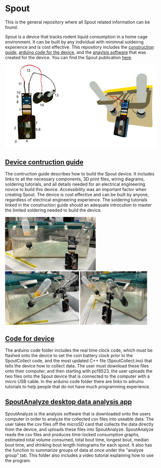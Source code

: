 # Spout
This is the general repository where all Spout related information can be found. 

Spout is a device that tracks rodent liquid consumption in a home cage environment. It can be built by any individual with minimnal soldeirng experience and is cost effective. This repository includes the [construction guide](https://github.com/eb-margolis-neuroscience-lab/Spout/tree/main/Spout_Construction_Guide), [arduino code for the device](https://github.com/eb-margolis-neuroscience-lab/Spout/tree/main/arduino%20code), and the [anaylsis software](https://github.com/eb-margolis-neuroscience-lab/Spout/tree/main/SpoutAnalyze) that was created for the device. You can find the Spout publication [here]().

<img src="./images/lickometer_finished_pic.png" alt="drawing" width="500"/>

## [Device contruction guide](https://github.com/eb-margolis-neuroscience-lab/Spout/tree/main/Spout_Construction_Guide)

The contruction guide describes how to build the Spout device. It includes links to all the necessary components, 3D print files, wiring diagrams, soldering tutorials, and all details needed for an electrical engineering novice to build this device. Accessibility was an important factor when creating Spout. The device is cost effective and can be built by anyone, regardless of electrical engineering experience. The soldering tutorials linked in the construction guide should an adequate introcution to master the limited soldering needed to build the device. 

<img src="./images/large cage front.jpg" alt="drawing" height="175"/> <img src="./images/Large cage side angle.jpg" alt="drawing" height="175"/> <img src="./images/large cage side angle 2.jpg" alt="drawing" height="175"/>

## [Code for device](https://github.com/eb-margolis-neuroscience-lab/Spout/tree/main/arduino%20code)

The arduino code folder includes the real time clock code, which must be flashed onto the device to set the coin battery clock prior to the SpoutCollect code, and the most updated C++ file (SpoutCollect.ino) that tells the device how to collect data. The user must download these files onto their computer, and then starting with pcf8523, the user uploads the two files onto the Spout device that is connected to the computer with a micro USB cable. In the arduino code folder there are links to adruino tutorials to help people that do not have much programming experience. 

## [SpoutAnalyze desktop data analysis app](https://github.com/eb-margolis-neuroscience-lab/Spout/tree/main/SpoutAnalyze)

SpoutAnalyze is the analysis software that is downloaded onto the users computer in order to analyze the collected csv files into useable data. The user takes the csv files off the microSD card that collects the data directly from the device, and uploads these files into SpoutAnalyze. SpoutAnalyze reads the csv files and produces time-locked consumption graphs, estimated total volume consumed, total bout time,  longest bout, median bout time, and drinking bout length histograms for each spout. It also has the function to summarize groups of data at once under the "analyze group" tab. This folder also includes a video tutorial explaining how to use the program. 
